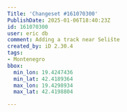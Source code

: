 ```yaml
---
Title: 'Changeset #161070300'
PublishDate: 2025-01-06T18:40:23Z
id: 161070300
user: eric db
comment: Adding a track near Selište
created_by: iD 2.30.4
tags:
- Montenegro
bbox:
  min_lon: 19.4247436
  min_lat: 42.4189364
  max_lon: 19.4298934
  max_lat: 42.4198804

---
```

